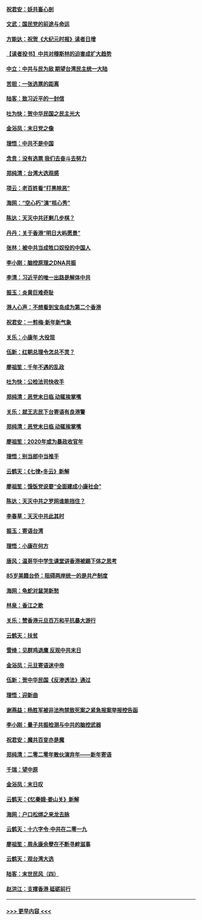 #### [祝君安：妖共畜心剖](../pages/nsc993/n11794273.md?t=01160301) 
#### [文武：国民党的前途与命运](../pages/nsc993/n11794198.md?t=01160301) 
#### [方能达：祝贺《大纪元时报》读者日增](../pages/nsc993/n11793807.md?t=01160301) 
#### [【读者投书】中共对穆斯林的迫害成扩大趋势](../pages/nsc993/n11791371.md?t=01160301) 
#### [中立：中共与民为敌 期望台湾民主统一大陆](../pages/nsc993/n11790392.md?t=01160301) 
#### [苦胆：一张选票的距离](../pages/nsc993/n11788914.md?t=01160301) 
#### [陆客：致习近平的一封信](../pages/nsc993/n11788867.md?t=01160301) 
#### [吐为快：贺中华民国之民主光大](../pages/nsc993/n11788618.md?t=01160301) 
#### [金浴凤：末日党之像](../pages/nsc993/n11787475.md?t=01160301) 
#### [理悟：中共不是中国](../pages/nsc993/n11787463.md?t=01160301) 
#### [念贲：没有选票  我们去奋斗去努力](../pages/nsc993/n11787398.md?t=01160301) 
#### [郑纯清：台湾大选观感](../pages/nsc993/n11786210.md?t=01160301) 
#### [项云：老百姓看“打黑除恶”](../pages/nsc993/n11785398.md?t=01160301) 
#### [海网：“空心朽”演“核心秀”](../pages/nsc993/n11783874.md?t=01160301) 
#### [陈达：天灭中共还剩几步棋？](../pages/nsc993/n11783719.md?t=01160301) 
#### [丹丹：关于香港“明日大屿愿景”](../pages/nsc993/n11783273.md?t=01160301) 
#### [张林：被中共当成牲口奴役的中国人](../pages/nsc993/n11782397.md?t=01160301) 
#### [李小刚：脑控原理之DNA共振](../pages/nsc993/n11780962.md?t=01160301) 
#### [李清：习近平的唯一出路是解体中共](../pages/nsc993/n11780866.md?t=01160301) 
#### [振玉：炎黄巨难奇耻](../pages/nsc993/n11779632.md?t=01160301) 
#### [港人心声：不想看到宝岛成为第二个香港](../pages/nsc993/n11778817.md?t=01160301) 
#### [祝君安：一剪梅‧新年新气象](../pages/nsc993/n11776340.md?t=01160301) 
#### [关乐：小康年 大役现](../pages/nsc993/n11774213.md?t=01160301) 
#### [伍新：红朝总理令怎总不灵？](../pages/nsc993/n11770813.md?t=01160301) 
#### [廖祖笙：千年不遇的乱政](../pages/nsc993/n11770373.md?t=01160301) 
#### [吐为快：公检法司快收手](../pages/nsc993/n11770359.md?t=01160301) 
#### [郑纯清：恶党末日临 动辄挨掌嘴](../pages/nsc993/n11769912.md?t=01160301) 
#### [关乐：就王志民下台寄语有良港警](../pages/nsc993/n11769903.md?t=01160301) 
#### [郑纯清：恶党末日临 动辄挨掌嘴](../pages/nsc993/n11769356.md?t=01160301) 
#### [廖祖笙：2020年或为暴政收官年](../pages/nsc993/n11768216.md?t=01160301) 
#### [理悟：别当郎中当推手](../pages/nsc993/n11768243.md?t=01160301) 
#### [云鹤天：《七律▪冬云》新解](../pages/nsc993/n11768204.md?t=01160301) 
#### [廖祖笙：饿饭党说要“全面建成小康社会”](../pages/nsc993/n11767482.md?t=01160301) 
#### [陈达：天灭中共之罗网谁能挡住？](../pages/nsc993/n11767465.md?t=01160301) 
#### [李春草：天灭中共此其时](../pages/nsc993/n11767452.md?t=01160301) 
#### [振玉：寄语台湾](../pages/nsc993/n11767432.md?t=01160301) 
#### [理悟：小康在何方](../pages/nsc993/n11767394.md?t=01160301) 
#### [唐风：温哥华中学生课堂讲香港被踢下体之思考](../pages/nsc993/n11766848.md?t=01160301) 
#### [85岁美籍台侨：阻碍两岸统一的是共产制度](../pages/nsc993/n11765043.md?t=01160301) 
#### [海网：龟蛇对鼠哭新愁](../pages/nsc993/n11764895.md?t=01160301) 
#### [林泉：香江之歌](../pages/nsc993/n11764415.md?t=01160301) 
#### [关乐：赞香港元旦百万和平抗暴大游行](../pages/nsc993/n11764382.md?t=01160301) 
#### [云鹤天：扶贫](../pages/nsc993/n11764245.md?t=01160301) 
#### [雪绮：见群鸡退鹰  反观中共末日](../pages/nsc993/n11762112.md?t=01160301) 
#### [金浴凤：元旦寄语迷中帝](../pages/nsc993/n11761788.md?t=01160301) 
#### [伍新：贺中华民国《反渗透法》通过](../pages/nsc993/n11761994.md?t=01160301) 
#### [理悟：迎新曲](../pages/nsc993/n11761152.md?t=01160301) 
#### [谢燕益：杨胜军被非法拘禁致死案之紧急报案举报控告函](../pages/nsc993/n11756134.md?t=01160301) 
#### [李小刚：量子共振检测与中共的脑控武器](../pages/nsc993/n11754518.md?t=01160301) 
#### [祝君安：魔共百变亦是魔](../pages/nsc993/n11754469.md?t=01160301) 
#### [郑纯清：二零二零年散伙演弃年——新年寄语](../pages/nsc993/n11754195.md?t=01160301) 
#### [千瑞：望中原](../pages/nsc993/n11754159.md?t=01160301) 
#### [金浴凤：末日叹](../pages/nsc993/n11752359.md?t=01160301) 
#### [云鹤天：《忆秦娥‧娄山关》新解](../pages/nsc993/n11752348.md?t=01160301) 
#### [海网：户口松绑之来龙去脉](../pages/nsc993/n11752328.md?t=01160301) 
#### [云鹤天：十六字令‧中共在二零一九](../pages/nsc993/n11752305.md?t=01160301) 
#### [廖祖笙：周永康余孽在不断寻衅滋事](../pages/nsc993/n11751013.md?t=01160301) 
#### [云鹤天：观台湾大选](../pages/nsc993/n11751007.md?t=01160301) 
#### [陆客：末世民风（四）](../pages/nsc993/n11749203.md?t=01160301) 
#### [赵洪江：支撑香港 砥砺前行](../pages/nsc993/n11748482.md?t=01160301) 

----
#### [ >>> 更早内容 <<< ](../indexes/nsc993-earlier.md)
